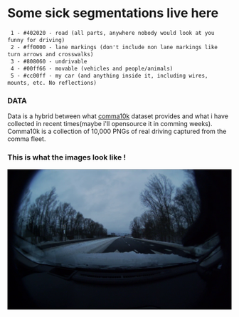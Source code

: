 # Some sick segmentations live here 

```
 1 - #402020 - road (all parts, anywhere nobody would look at you funny for driving)
 2 - #ff0000 - lane markings (don't include non lane markings like turn arrows and crosswalks)
 3 - #808060 - undrivable
 4 - #00ff66 - movable (vehicles and people/animals)
 5 - #cc00ff - my car (and anything inside it, including wires, mounts, etc. No reflections)
```

### DATA
Data is a hybrid between what [comma10k](https://github.com/commaai/comma10k) dataset provides and what i have collected in recent times(maybe i'll opensource it in comming weeks).
</br>
Comma10k is a collection of 10,000 PNGs of real driving captured from the comma fleet.
</br>
### This is what the images look like !
![](../docs/sample.png)

